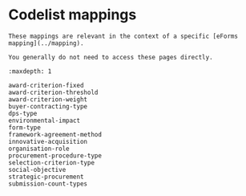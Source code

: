 # Codelist mappings

```{admonition} Summary
These mappings are relevant in the context of a specific [eForms mapping](../mapping).

You generally do not need to access these pages directly.
```

<!-- Do not edit the toctree. It is managed by european-union-support -->

```{toctree}
:maxdepth: 1

award-criterion-fixed
award-criterion-threshold
award-criterion-weight
buyer-contracting-type
dps-type
environmental-impact
form-type
framework-agreement-method
innovative-acquisition
organisation-role
procurement-procedure-type
selection-criterion-type
social-objective
strategic-procurement
submission-count-types
```

